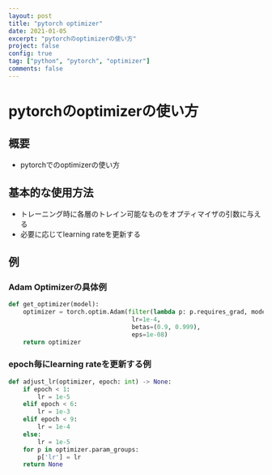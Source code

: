 ```yaml
---
layout: post
title: "pytorch optimizer"
date: 2021-01-05
excerpt: "pytorchのoptimizerの使い方"
project: false
config: true
tag: ["python", "pytorch", "optimizer"]
comments: false
---
```


# pytorchのoptimizerの使い方

## 概要
 - pytorchでのoptimizerの使い方

## 基本的な使用方法
 - トレーニング時に各層のトレイン可能なものをオプティマイザの引数に与える
 - 必要に応じてlearning rateを更新する

## 例

### Adam Optimizerの具体例

```python
def get_optimizer(model):
    optimizer = torch.optim.Adam(filter(lambda p: p.requires_grad, model.parameters()), 
                                  lr=1e-4, 
                                  betas=(0.9, 0.999),
                                  eps=1e-08)
    return optimizer
```

### epoch毎にlearning rateを更新する例

```python
def adjust_lr(optimizer, epoch: int) -> None:
    if epoch < 1:
        lr = 1e-5
    elif epoch < 6:
        lr = 1e-3
    elif epoch < 9:
        lr = 1e-4
    else:
        lr = 1e-5
    for p in optimizer.param_groups:
        p['lr'] = lr
    return None
```
